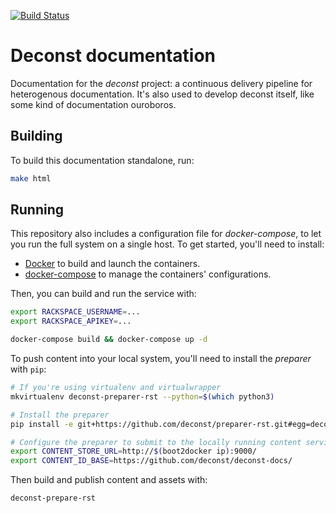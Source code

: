 [![Build Status](https://travis-ci.org/deconst/deconst-docs.svg?branch=master)](https://travis-ci.org/deconst/deconst-docs)

# Deconst documentation

Documentation for the *deconst* project: a continuous delivery pipeline for heterogenous documentation. It's also used to develop deconst itself, like some kind of documentation ouroboros.

## Building

To build this documentation standalone, run:

```bash
make html
```

## Running

This repository also includes a configuration file for *docker-compose*, to let you run the full system on a single host. To get started, you'll need to install:

 * [Docker](https://docs.docker.com/installation/#installation) to build and launch the containers.
 * [docker-compose](https://docs.docker.com/compose/install/) to manage the containers' configurations.

Then, you can build and run the service with:

```bash
export RACKSPACE_USERNAME=...
export RACKSPACE_APIKEY=...

docker-compose build && docker-compose up -d
```

To push content into your local system, you'll need to install the *preparer* with `pip`:

```bash
# If you're using virtualenv and virtualwrapper
mkvirtualenv deconst-preparer-rst --python=$(which python3)

# Install the preparer
pip install -e git+https://github.com/deconst/preparer-rst.git#egg=deconstrst

# Configure the preparer to submit to the locally running content service
export CONTENT_STORE_URL=http://$(boot2docker ip):9000/
export CONTENT_ID_BASE=https://github.com/deconst/deconst-docs/
```

Then build and publish content and assets with:

```bash
deconst-prepare-rst
```
